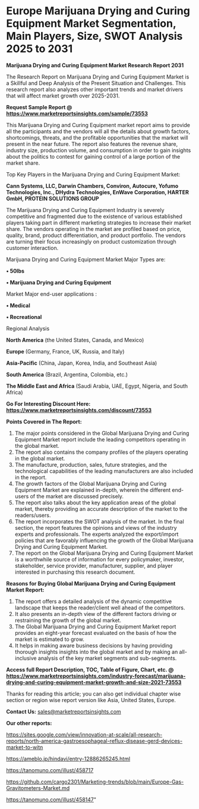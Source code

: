 # Europe Marijuana Drying and Curing Equipment Market Segmentation, Main Players, Size, SWOT Analysis 2025 to 2031

<strong>Marijuana Drying and Curing Equipment Market Research Report 2031</strong>

The Research Report on Marijuana Drying and Curing Equipment Market is a Skillful and Deep Analysis of the Present Situation and Challenges. This research report also analyzes other important trends and market drivers that will affect market growth over 2025-2031.

<strong>Request Sample Report @ <a href=https://www.marketreportsinsights.com/sample/73553>https://www.marketreportsinsights.com/sample/73553</a></strong>

This Marijuana Drying and Curing Equipment market report aims to provide all the participants and the vendors will all the details about growth factors, shortcomings, threats, and the profitable opportunities that the market will present in the near future. The report also features the revenue share, industry size, production volume, and consumption in order to gain insights about the politics to contest for gaining control of a large portion of the market share.

Top Key Players in the Marijuana Drying and Curing Equipment Market:

<strong>Cann Systems, LLC, Darwin Chambers, Conviron, Autocure, Yofumo Technologies, Inc., DHydra Technologies, EnWave Corporation, HARTER GmbH, PROTEIN SOLUTIONS GROUP</strong>

The Marijuana Drying and Curing Equipment Industry is severely competitive and fragmented due to the existence of various established players taking part in different marketing strategies to increase their market share. The vendors operating in the market are profiled based on price, quality, brand, product differentiation, and product portfolio. The vendors are turning their focus increasingly on product customization through customer interaction.

Marijuana Drying and Curing Equipment Market Major Types are:

<strong>• 50lbs

• Marijuana Drying and Curing Equipment</strong>

Market Major end-user applications :

<strong>• Medical

• Recreational</strong>

Regional Analysis

</u><strong><b>North America</b></strong> (the United States, Canada, and Mexico)

<strong><b>Europe </b></strong>(Germany, France, UK, Russia, and Italy)

<strong><b>Asia-Pacific</b></strong> (China, Japan, Korea, India, and Southeast Asia)

<strong><b>South America</b></strong> (Brazil, Argentina, Colombia, etc.)

<strong><b>The Middle East and Africa</b></strong> (Saudi Arabia, UAE, Egypt, Nigeria, and South Africa)

<strong>Go For Interesting Discount Here: <a href=https://www.marketreportsinsights.com/discount/73553>https://www.marketreportsinsights.com/discount/73553</a></strong>

<strong>Points Covered in The Report:</strong>
<ol>
  <li>The major points considered in the Global Marijuana Drying and Curing Equipment Market report include the leading competitors operating in the global market.</li>
  <li>The report also contains the company profiles of the players operating in the global market.</li>
  <li>The manufacture, production, sales, future strategies, and the technological capabilities of the leading manufacturers are also included in the report.</li>
  <li>The growth factors of the Global Marijuana Drying and Curing Equipment Market are explained in-depth, wherein the different end-users of the market are discussed precisely.</li>
  <li>The report also talks about the key application areas of the global market, thereby providing an accurate description of the market to the readers/users.</li>
  <li>The report incorporates the SWOT analysis of the market. In the final section, the report features the opinions and views of the industry experts and professionals. The experts analyzed the export/import policies that are favorably influencing the growth of the Global Marijuana Drying and Curing Equipment Market.</li>
  <li>The report on the Global Marijuana Drying and Curing Equipment Market is a worthwhile source of information for every policymaker, investor, stakeholder, service provider, manufacturer, supplier, and player interested in purchasing this research document.</li>
</ol>
<strong>Reasons for Buying Global Marijuana Drying and Curing Equipment Market Report:</strong>

<ol>
  <li>The report offers a detailed analysis of the dynamic competitive landscape that keeps the reader/client well ahead of the competitors.</li>
  <li>It also presents an in-depth view of the different factors driving or restraining the growth of the global market.</li>
  <li>The Global Marijuana Drying and Curing Equipment Market report provides an eight-year forecast evaluated on the basis of how the market is estimated to grow.</li>
  <li>It helps in making aware business decisions by having providing thorough insights insights into the global market and by making an all-inclusive analysis of the key market segments and sub-segments.</li>
</ol>
<strong>Access full Report Description, TOC, Table of Figure, Chart, etc. @ <a href=https://www.marketreportsinsights.com/industry-forecast/marijuana-drying-and-curing-equipment-market-growth-and-size-2021-73553>https://www.marketreportsinsights.com/industry-forecast/marijuana-drying-and-curing-equipment-market-growth-and-size-2021-73553</a></strong>


Thanks for reading this article; you can also get individual chapter wise section or region wise report version like Asia, United States, Europe.

<strong>Contact Us:</strong>
sales@marketreportsinsights.com

<strong>Our other reports:</strong>

<a href=https://sites.google.com/view/innovation-at-scale/all-research-reports/north-america-gastroesophageal-reflux-disease-gerd-devices-market-to-witn>https://sites.google.com/view/innovation-at-scale/all-research-reports/north-america-gastroesophageal-reflux-disease-gerd-devices-market-to-witn</a>

<a href=https://ameblo.jp/hindavi/entry-12886265245.html>https://ameblo.jp/hindavi/entry-12886265245.html</a>

<a href=https://tanomuno.com/illust/458717>https://tanomuno.com/illust/458717</a>

<a href=https://github.com/cargo2301/Marketing-trends/blob/main/Europe-Gas-Gravitometers-Market.md>https://github.com/cargo2301/Marketing-trends/blob/main/Europe-Gas-Gravitometers-Market.md</a>

<a href=https://tanomuno.com/illust/458147>https://tanomuno.com/illust/458147</a>"
